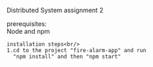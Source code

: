 
Distributed System assignment 2

prerequisites:<br/>
		Node and npm<br/>

	installation steps<br/>
	1.cd to the project "fire-alarm-app" and run
	  "npm install" and then "npm start"
